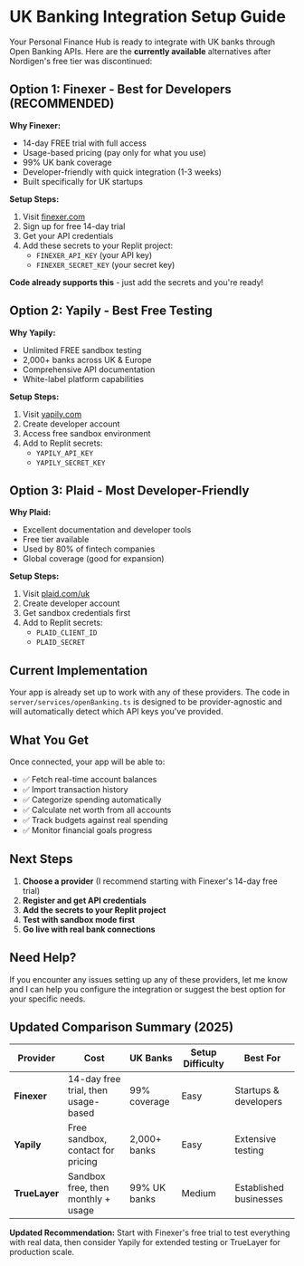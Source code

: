 # UK Banking Integration Setup Guide

Your Personal Finance Hub is ready to integrate with UK banks through Open Banking APIs. Here are the **currently available** alternatives after Nordigen's free tier was discontinued:

## Option 1: Finexer - Best for Developers (RECOMMENDED)

**Why Finexer:**
- 14-day FREE trial with full access
- Usage-based pricing (pay only for what you use)
- 99% UK bank coverage
- Developer-friendly with quick integration (1-3 weeks)
- Built specifically for UK startups

**Setup Steps:**
1. Visit [finexer.com](https://finexer.com)
2. Sign up for free 14-day trial
3. Get your API credentials
4. Add these secrets to your Replit project:
   - `FINEXER_API_KEY` (your API key)
   - `FINEXER_SECRET_KEY` (your secret key)

**Code already supports this** - just add the secrets and you're ready!

## Option 2: Yapily - Best Free Testing

**Why Yapily:**
- Unlimited FREE sandbox testing
- 2,000+ banks across UK & Europe
- Comprehensive API documentation
- White-label platform capabilities

**Setup Steps:**
1. Visit [yapily.com](https://yapily.com)
2. Create developer account
3. Access free sandbox environment
4. Add to Replit secrets:
   - `YAPILY_API_KEY`
   - `YAPILY_SECRET_KEY`

## Option 3: Plaid - Most Developer-Friendly

**Why Plaid:**
- Excellent documentation and developer tools
- Free tier available
- Used by 80% of fintech companies
- Global coverage (good for expansion)

**Setup Steps:**
1. Visit [plaid.com/uk](https://plaid.com/uk)
2. Create developer account
3. Get sandbox credentials first
4. Add to Replit secrets:
   - `PLAID_CLIENT_ID`
   - `PLAID_SECRET`

## Current Implementation

Your app is already set up to work with any of these providers. The code in `server/services/openBanking.ts` is designed to be provider-agnostic and will automatically detect which API keys you've provided.

## What You Get

Once connected, your app will be able to:
- ✅ Fetch real-time account balances
- ✅ Import transaction history
- ✅ Categorize spending automatically
- ✅ Calculate net worth from all accounts
- ✅ Track budgets against real spending
- ✅ Monitor financial goals progress

## Next Steps

1. **Choose a provider** (I recommend starting with Finexer's 14-day free trial)
2. **Register and get API credentials**
3. **Add the secrets to your Replit project**
4. **Test with sandbox mode first**
5. **Go live with real bank connections**

## Need Help?

If you encounter any issues setting up any of these providers, let me know and I can help you configure the integration or suggest the best option for your specific needs.

## Updated Comparison Summary (2025)

| Provider | Cost | UK Banks | Setup Difficulty | Best For |
|----------|------|----------|------------------|----------|
| **Finexer** | 14-day free trial, then usage-based | 99% coverage | Easy | Startups & developers |
| **Yapily** | Free sandbox, contact for pricing | 2,000+ banks | Easy | Extensive testing |
| **TrueLayer** | Sandbox free, then monthly + usage | 99% UK banks | Medium | Established businesses |

**Updated Recommendation:** Start with Finexer's free trial to test everything with real data, then consider Yapily for extended testing or TrueLayer for production scale.